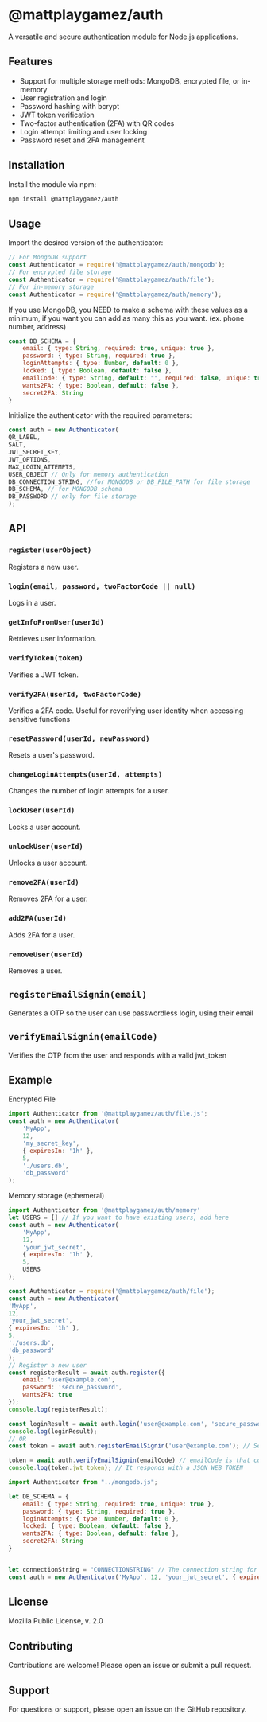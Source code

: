 # @mattplaygamez/auth

A versatile and secure authentication module for Node.js applications.

## Features

- Support for multiple storage methods: MongoDB, encrypted file, or in-memory
- User registration and login
- Password hashing with bcrypt
- JWT token verification
- Two-factor authentication (2FA) with QR codes
- Login attempt limiting and user locking
- Password reset and 2FA management

## Installation

Install the module via npm:

```bash
npm install @mattplaygamez/auth
```

## Usage

Import the desired version of the authenticator:

```javascript
// For MongoDB support
const Authenticator = require('@mattplaygamez/auth/mongodb');
// For encrypted file storage
const Authenticator = require('@mattplaygamez/auth/file');
// For in-memory storage
const Authenticator = require('@mattplaygamez/auth/memory');


```
If you use MongoDB, you NEED to make a schema with these values as a minimum, if you want you can add as many this as you want. (ex. phone number, address)

```javascript
const DB_SCHEMA = {
    email: { type: String, required: true, unique: true },
    password: { type: String, required: true },
    loginAttempts: { type: Number, default: 0 },
    locked: { type: Boolean, default: false },
    emailCode: { type: String, default: "", required: false, unique: true },
    wants2FA: { type: Boolean, default: false },
    secret2FA: String
}
```

Initialize the authenticator with the required parameters:

```javascript
const auth = new Authenticator(
QR_LABEL,
SALT,
JWT_SECRET_KEY,
JWT_OPTIONS,
MAX_LOGIN_ATTEMPTS,
USER_OBJECT // Only for memory authentication
DB_CONNECTION_STRING, //for MONGODB or DB_FILE_PATH for file storage
DB_SCHEMA, // for MONGODB schema  
DB_PASSWORD // only for file storage
);
```


## API

### `register(userObject)`
Registers a new user.

### `login(email, password, twoFactorCode || null)`
Logs in a user.

### `getInfoFromUser(userId)`
Retrieves user information.

### `verifyToken(token)`
Verifies a JWT token.

### `verify2FA(userId, twoFactorCode)`
Verifies a 2FA code.
Useful for reverifying user identity when accessing sensitive functions

### `resetPassword(userId, newPassword)`
Resets a user's password.

### `changeLoginAttempts(userId, attempts)`
Changes the number of login attempts for a user.

### `lockUser(userId)`
Locks a user account.

### `unlockUser(userId)`
Unlocks a user account.

### `remove2FA(userId)`
Removes 2FA for a user.

### `add2FA(userId)`
Adds 2FA for a user.

### `removeUser(userId)`
Removes a user.

## `registerEmailSignin(email)`
Generates a OTP so the user can use passwordless login, using their email

## `verifyEmailSignin(emailCode)`
Verifies the OTP from the user and responds with a valid jwt_token

## Example
Encrypted File
```javascript
import Authenticator from '@mattplaygamez/auth/file.js';
const auth = new Authenticator(
    'MyApp',
    12,
    'my_secret_key',
    { expiresIn: '1h' },
    5,
    './users.db',
    'db_password'
);

```
Memory storage (ephemeral)

```javascript
import Authenticator from '@mattplaygamez/auth/memory'
let USERS = [] // If you want to have existing users, add here
const auth = new Authenticator(
    'MyApp',
    12,
    'your_jwt_secret',
    { expiresIn: '1h' },
    5,
    USERS
);
```

```javascript
const Authenticator = require('@mattplaygamez/auth/file');
const auth = new Authenticator(
'MyApp',
12,
'your_jwt_secret',
{ expiresIn: '1h' },
5,
'./users.db',
'db_password'
);
// Register a new user
const registerResult = await auth.register({
    email: 'user@example.com',
    password: 'secure_password',
    wants2FA: true
});
console.log(registerResult);

const loginResult = await auth.login('user@example.com', 'secure_password', '123456');
console.log(loginResult);
// OR   
const token = await auth.registerEmailSignin('user@example.com'); // Sent token to users email or phone number

token = await auth.verifyEmailSignin(emailCode) // emailCode is that code that the user sends back, can be because a link he clicked or just when he filled the code in
console.log(token.jwt_token); // It responds with a JSON WEB TOKEN
```


```javascript
import Authenticator from "../mongodb.js";

let DB_SCHEMA = {
    email: { type: String, required: true, unique: true },
    password: { type: String, required: true },
    loginAttempts: { type: Number, default: 0 },
    locked: { type: Boolean, default: false },
    wants2FA: { type: Boolean, default: false },
    secret2FA: String
}


let connectionString = "CONNECTIONSTRING" // The connection string for MongoDB
const auth = new Authenticator('MyApp', 12, 'your_jwt_secret', { expiresIn: '1 ' }, 5, connectionString, DB_SCHEMA);

```

## License

Mozilla Public License, v. 2.0

## Contributing

Contributions are welcome! Please open an issue or submit a pull request.

## Support

For questions or support, please open an issue on the GitHub repository.